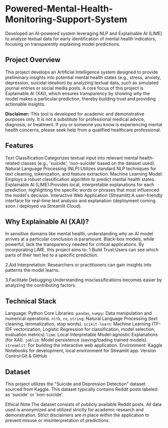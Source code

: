 # Powered-Mental-Health-Monitoring-Support-System
Developed an AI-powered system leveraging NLP and Explainable AI (LIME) to analyze textual data for early identification of mental health indicators, focusing on transparently explaining model predictions.

## Project Overview

This project develops an Artificial Intelligence system designed to provide preliminary insights into potential mental health states (e.g., stress, anxiety, depression, suicidal ideation) by analyzing textual data, such as simulated journal entries or social media posts. A core focus of this project is Explainable AI (XAI), which ensures transparency by showing *why* the model makes a particular prediction, thereby building trust and providing actionable insights.

**Disclaimer:** This tool is developed for academic and demonstrative purposes only. It is not a substitute for professional medical advice, diagnosis, or treatment. If you or someone you know is experiencing mental health concerns, please seek help from a qualified healthcare professional.

## Features

Text Classification:Categorizes textual input into relevant mental health-related classes (e.g., 'suicide', 'non-suicide' based on the dataset used).
Natural Language Processing (NLP):Utilizes standard NLP techniques for text cleaning, tokenization, and feature extraction.
Machine Learning Model: Employs a robust classification algorithm to predict mental health states.
Explainable AI (LIME):Provides local, interpretable explanations for each prediction, highlighting the specific words or phrases that most influenced the model's decision.
Interactive Web Application (Streamlit):A user-friendly interface for real-time text analysis and explanation (deployment coming soon / deployed via Streamlit Cloud).

## Why Explainable AI (XAI)?

In sensitive domains like mental health, understanding *why* an AI model arrives at a particular conclusion is paramount. Black-box models, while powerful, lack the transparency needed for critical applications. By incorporating LIME, this project aims to:
1.Build Trust:Users can see which parts of their text led to a specific prediction.

2.Aid Interpretation: Researchers or practitioners can gain insights into patterns the model learns.

3.Facilitate Debugging:Understanding misclassifications becomes easier by analyzing the contributing factors.

## Technical Stack

Language: Python
Core Libraries:
    `pandas`, `numpy`: Data manipulation and numerical operations.
    `nltk`, `re`, `string`: Natural Language Processing (text cleaning, lemmatization, stop words).
    `scikit-learn`: Machine Learning (TF-IDF vectorization, Logistic Regression for classification, model selection, evaluation metrics)
    `lime`: Local Interpretable Model-agnostic Explanations (for XAI).
    `joblib`: Model persistence (saving/loading trained models).
    `streamlit`: For building the interactive web application.
Environment: Kaggle Notebooks for development, local environment for Streamlit app.
Version Control:Git & GitHub

## Dataset

This project utilizes the "Suicide and Depression Detection" dataset sourced from Kaggle. This dataset typically contains Reddit posts labeled as 'suicide' or 'non-suicide'.

Ethical Note:The dataset consists of publicly available Reddit posts. All data used is anonymized and utilized strictly for academic research and demonstration. Strict disclaimers are in place within the application to prevent misuse or misinterpretation of predictions.

